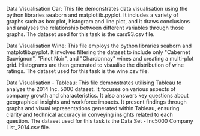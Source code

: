 Data Visualisation Car:
This file demonstrates data visualisation using the python libraries seaborn and matplotlib.pyplot.
It includes a variety of graphs such as box plot, histogram and line plot,
and it draws conclusions and analyses the relationship between different variables through those graphs.
The dataset used for this task is the cars93.csv file.

Data Visualisation Wine:
This file employs the python libraries seaborn and matplotlib.pyplot.
It involves filtering the dataset to include only "Cabernet Sauvignon", "Pinot Noir", and "Chardonnay" wines and creating a multi-plot grid. 
Histograms are then generated to visualise the distribution of wine ratings.
The dataset used for this task is the wine.csv file.

Data Visualisation - Tableau:
This file demonstrates utilising Tableau to analyze the 2014 Inc. 5000 dataset. 
It focuses on various aspects of company growth and characteristics.
It also answers key questions about geographical insights and workforce impacts.
It present findings through graphs and visual representations generated within Tableau, 
ensuring clarity and technical accuracy in conveying insights related to each question.
The dataset used for this task is the Data Set - Inc5000 Company List_2014.csv file.

